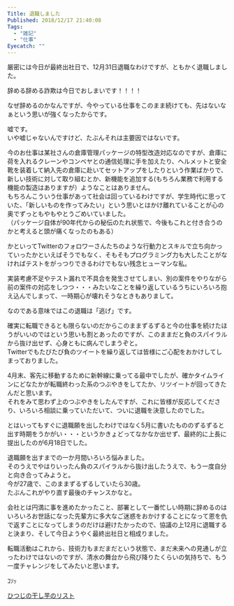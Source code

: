 ```yaml
---
Title: 退職しました
Published: 2018/12/17 21:40:08
Tags:
  - "雑記"
  - "仕事"
Eyecatch: ""
---
```

厳密には今日が最終出社日で、12月31日退職なわけですが、ともかく退職しました。  

辞める辞める詐欺は今日でおしまいです！！！！  



なぜ辞めるのかなんですが、今やっている仕事をこのまま続けても、先はないなぁという思いが強くなったからです。  


嘘です。  
いや嘘じゃないんですけど、たぶんそれは主要因ではないです。  

今のお仕事は某社さんの倉庫管理パッケージの特型改造対応なのですが、倉庫に荷を入れるクレーンやコンベヤとの通信処理に手を加えたり、ヘルメットと安全靴を装着して納入先の倉庫に赴いてセットアップをしたりという作業ばかりで、新しい技術に対して取り組むとか、新機能を追加する(もちろん業務で利用する機能の製造はありますが）ようなことはありません。  
もちろんこういう仕事があって社会は回っているわけですが、学生時代に思っていた、「新しいものを作ってみたい」という思いとはかけ離れていることが心の奥でずっともやもやとうごめいていました。  
（パッケージ自体が90年代からの秘伝のたれ状態で、今後もこれと付き合うのかと考えると頭が痛くなったのもある）    

かといってTwitterのフォロワーさんたちのような行動力とスキルで立ち向かっていったかといえばそうでもなく、そもそもプログラミング力も大したことがなければテストをがっつりできるわけでもない残念ヒューマンな私。  

実装考慮不足やテスト漏れで不具合を発生させてしまい、別の案件をやりながら前の案件の対応をしつつ・・・みたいなことを繰り返しているうちにいろいろ抱え込んでしまって、一時期心が壊れそうなときもありまして。  

なのである意味ではこの退職は「逃げ」です。  

確実に転職できるとも限らないのだからこのままずるずると今の仕事を続けたほうがいいのではという思いも割とあったのですが、このままだと負のスパイラルから抜け出せず、心身ともに病んでしまうぞと。  
Twitterでもたびたび負のツイートを繰り返しては皆様にご心配をおかけしてしまっておりました。  

<?# Twitter 990202957063843840 /?>

4月末、客先に移動するために新幹線に乗ってる最中でしたが、確かタイムラインにどなたかが転職終わった系のつぶやきをしてたか、リツイートが回ってきたんだと思います。  
それをみて思わず上のつぶやきをしたんですが、これに皆様が反応してくださり、いろいろ相談に乗っていただいて、ついに退職を決意したのでした。  

とはいってもすぐに退職願を出したわけではなく5月に書いたもののずるずると出す時期をうかがい・・・というかきょどってなかなか出せず、最終的に上長に提出したのが6月18日でした。  

<?# Twitter 1008545922463068161 /?>

退職願を出すまでの一か月間いろいろ悩みました。  
そのうえでやはりいったん負のスパイラルから抜け出したうえで、もう一度自分と向き合ってみようと。  
今が27歳で、このままずるずるしていたら30歳。  
たぶんこれがやり直す最後のチャンスかなと。  

会社とは円満に事を進めたかったこと、部署として一番忙しい時期に辞めるのはいろいろお世話になった先輩方に多大なご迷惑をおかけすることになって恩を仇で返すことになってしまうのだけは避けたかったので、協議の上12月に退職すると決まり、そして今日ようやく最終出社日と相成りました。  

転職活動はこれから、技術力もまだまだという状態で、まだ未来への見通しが立ったわけではないのですが、清水の舞台から飛び降りたくらいの気持ちで、もう一度チャレンジをしてみたいと思います。  
  
    
    
    
ｺｿｯ  

[ひつじの干し芋のリスト](http://amzn.asia/dGQ9eYV)



